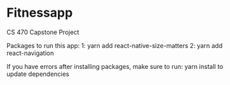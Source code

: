# Fitnessapp
CS 470 Capstone Project

Packages to run this app:
  1: yarn add react-native-size-matters
  2: yarn add react-navigation
  
If you have errors after installing packages, make sure to run:
  yarn install
to update dependencies
